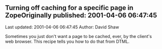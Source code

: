## Turning off caching for a specific page in ZopeOriginally published: 2001-04-06 06:47:45 
Last updated: 2001-04-06 06:47:45 
Author: David Shaw 
 
Sometimes you just don't want a page to be cached, ever, by the client's web browser.  This recipe tells you how to do that from DTML.